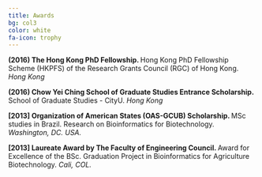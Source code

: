 ```yaml
---
title: Awards
bg: col3
color: white
fa-icon: trophy
---
```


<p>
	<i class="fa fa-shield" aria-hidden="true"></i> <strong>(2016) The Hong Kong PhD Fellowship. </strong> 
	Hong Kong PhD Fellowship Scheme (HKPFS) of the Research Grants Council (RGC) of Hong Kong. <em>Hong Kong</em>
	</p>

<p>
	<i class="fa fa-shield" aria-hidden="true"></i> <strong>(2016) Chow Yei Ching School of Graduate Studies Entrance Scholarship. </strong> School of Graduate Studies - CityU. <em>Hong Kong</em>
	</p>

<p>
	<i class="fa fa-shield" aria-hidden="true"></i> <strong>[2013] Organization of American States (OAS-GCUB) Scholarship. </strong> 
	MSc studies in Brazil. Research on Bioinformatics for Biotechnology. <em>Washington, DC. USA.</em>
	</p>

<p>
	<i class="fa fa-shield" aria-hidden="true"></i> <strong>[2013] Laureate Award by The Faculty of Engineering Council. </strong> 
	Award for Excellence of the BSc. Graduation Project in Bioinformatics for Agriculture Biotechnology. <em>Cali, COL.</em>
	</p>





